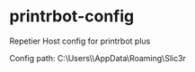 printrbot-config
================

Repetier Host config for printrbot plus

Config path:
C:\Users\\<USER>\AppData\Roaming\Slic3r
